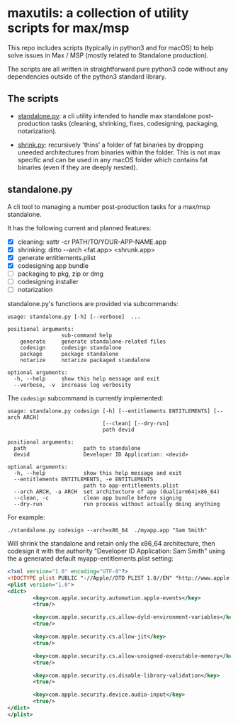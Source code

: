 # maxutils: a collection of utility scripts for max/msp

This repo includes scripts (typically in python3 and for macOS) to help solve issues in Max / MSP (mostly related to Standalone production).

The scripts are all written in straightforward pure python3 code without any dependencies outside of the python3 standard library.


## The scripts

- [standalone.py](standalone.py): a cli utility intended to handle max standalone post-production tasks (cleaning, shrinking, fixes, codesigning, packaging, notarization).


- [shrink.py](shrink.py): recursively 'thins' a folder of fat binaries by dropping uneeded architectures from binaries within the folder. This is not max specific and can be used in any macOS folder which contains fat binaries (even if they are deeply nested).


## standalone.py

A cli tool to managing a number post-production tasks for a max/msp standalone.

It has the following current and planned features:

- [x] cleaning: xattr -cr PATH/TO/YOUR-APP-NAME.app
- [x] shrinking: ditto --arch <fat.app> <shrunk.app>
- [x] generate entitlements.plist
- [x] codesigning app bundle
- [ ] packaging to pkg, zip or dmg
- [ ] codesigning installer
- [ ] notarization

standalone.py's functions are provided via subcommands:
```
usage: standalone.py [-h] [--verbose]  ...

positional arguments:
                 sub-command help
    generate     generate standalone-related files
    codesign     codesign standalone
    package      package standalone
    notarize     notarize packaged standalone

optional arguments:
  -h, --help     show this help message and exit
  --verbose, -v  increase log verbosity
```

The `codesign` subcommand is currently implemented:

```
usage: standalone.py codesign [-h] [--entitlements ENTITLEMENTS] [--arch ARCH]
                              [--clean] [--dry-run]
                              path devid

positional arguments:
  path                  path to standalone
  devid                 Developer ID Application: <devid>

optional arguments:
  -h, --help            show this help message and exit
  --entitlements ENTITLEMENTS, -e ENTITLEMENTS
                        path to app-entitlements.plist
  --arch ARCH, -a ARCH  set architecture of app (dual|arm64|x86_64)
  --clean, -c           clean app bundle before signing
  --dry-run             run process without actually doing anything
```

For example:

    ./standalone.py codesign --arch=x86_64  ./myapp.app "Sam Smith"

Will shrink the standalone and retain only the x86_64 architecture,
then codesign it with the authority "Developer ID Application: Sam Smith" 
using the a generated default myapp-entitlements.plist setting:

```xml
<?xml version="1.0" encoding="UTF-8"?>
<!DOCTYPE plist PUBLIC "-//Apple//DTD PLIST 1.0//EN" "http://www.apple.com/DTDs/PropertyList-1.0.dtd">
<plist version="1.0">
<dict>
        <key>com.apple.security.automation.apple-events</key>
        <true/>

        <key>com.apple.security.cs.allow-dyld-environment-variables</key>
        <true/>

        <key>com.apple.security.cs.allow-jit</key>
        <true/>

        <key>com.apple.security.cs.allow-unsigned-executable-memory</key>
        <true/>

        <key>com.apple.security.cs.disable-library-validation</key>
        <true/>

        <key>com.apple.security.device.audio-input</key>
        <true/>
</dict>
</plist>
```
